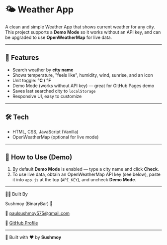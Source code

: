 # 🌤 Weather App

A clean and simple Weather App that shows current weather for any city.  
This project supports a **Demo Mode** so it works without an API key, and can be upgraded to use **OpenWeatherMap** for live data.

---


## 🚀 Features
- Search weather by **city name**
- Shows temperature, "feels like", humidity, wind, sunrise, and an icon
- Unit toggle: **°C / °F**
- Demo Mode (works without API key) — great for GitHub Pages demo
- Saves last searched city to `localStorage`
- Responsive UI, easy to customize

---

## 🛠 Tech
- HTML, CSS, JavaScript (Vanilla)
- OpenWeatherMap (optional for live mode)

---

## 🧩 How to Use (Demo)  
1. By default **Demo Mode** is enabled — type a city name and click **Check**.  
2. To use live data, obtain an OpenWeatherMap API key (see below), paste it into `app.js` at the top (`API_KEY`), and uncheck **Demo Mode**.

---

👨‍💻 Built By

Sushmoy (BinaryBar) 🚀

📧 [paulsushmoy575@gmail.com](mailto:paulsushmoy575@gmail.com) 

🔗 [GitHub Profile](https://github.com/BinaryBar)

---


🚀 Built with ❤️ by **Sushmoy**





